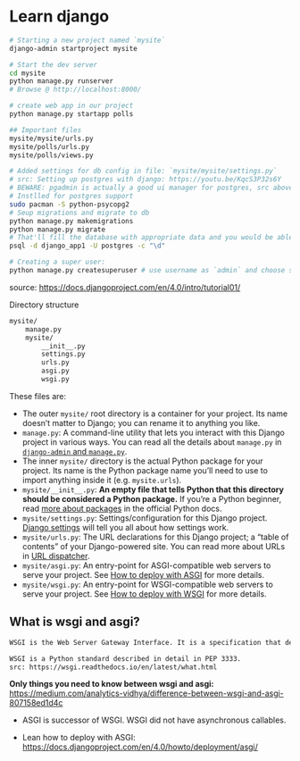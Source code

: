 # Learn django

```bash
# Starting a new project named `mysite`
django-admin startproject mysite

# Start the dev server
cd mysite
python manage.py runserver
# Browse @ http://localhost:8000/

# create web app in our project
python manage.py startapp polls

## Important files
mysite/mysite/urls.py
mysite/polls/urls.py
mysite/polls/views.py

# Added settings for db config in file: `mysite/mysite/settings.py`
# src: Setting up postgres with django: https://youtu.be/KqcS3P32s6Y
# BEWARE: pgadmin is actually a good ui manager for postgres, src above^^.
# Instlled for postgres support
sudo pacman -S python-psycopg2
# Seup migrations and migrate to db
python manage.py makemigrations
python manage.py migrate
# That'll fill the database with appropriate data and you would be able to see lots of tables created by command:
psql -d django_app1 -U postgres -c "\d"

# Creating a super user:
python manage.py createsuperuser # use username as `admin` and choose some passwd.
```

source: https://docs.djangoproject.com/en/4.0/intro/tutorial01/

Directory structure

```txt
mysite/
    manage.py
    mysite/
        __init__.py
        settings.py
        urls.py
        asgi.py
        wsgi.py
```

These files are:

- The outer `mysite/` root directory is a container for your project. Its name doesn’t matter to Django; you can rename it to anything you like.
- `manage.py`: A command-line utility that lets you interact with this Django project in various ways. You can read all the details about `manage.py` in [`django-admin` and `manage.py`](https://docs.djangoproject.com/en/4.0/ref/django-admin/).
- The inner `mysite/` directory is the actual Python package for your project. Its name is the Python package name you’ll need to use to import anything inside it (e.g. `mysite.urls`).
- `mysite/__init__.py`: **An empty file that tells Python that this directory should be considered a Python package.** If you’re a Python beginner, read [more about packages](https://docs.python.org/3/tutorial/modules.html#tut-packages) in the official Python docs.
- `mysite/settings.py`: Settings/configuration for this Django project. [Django settings](https://docs.djangoproject.com/en/4.0/topics/settings/) will tell you all about how settings work.
- `mysite/urls.py`: The URL declarations for this Django project; a “table of contents” of your Django-powered site. You can read more about URLs in [URL dispatcher](https://docs.djangoproject.com/en/4.0/topics/http/urls/).
- `mysite/asgi.py`: An entry-point for ASGI-compatible web servers to serve your project. See [How to deploy with ASGI](https://docs.djangoproject.com/en/4.0/howto/deployment/asgi/) for more details.
- `mysite/wsgi.py`: An entry-point for WSGI-compatible web servers to serve your project. See [How to deploy with WSGI](https://docs.djangoproject.com/en/4.0/howto/deployment/wsgi/) for more details.

## What is wsgi and asgi?

```txt
WSGI is the Web Server Gateway Interface. It is a specification that describes how a web server communicates with web applications, and how web applications can be chained together to process one request.

WSGI is a Python standard described in detail in PEP 3333.
src: https://wsgi.readthedocs.io/en/latest/what.html
```

**Only things you need to know between wsgi and asgi:** https://medium.com/analytics-vidhya/difference-between-wsgi-and-asgi-807158ed1d4c

- ASGI is successor of WSGI. WSGI did not have asynchronous callables.

- Lean how to deploy with ASGI: https://docs.djangoproject.com/en/4.0/howto/deployment/asgi/

